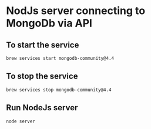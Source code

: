 # NodJs server connecting to MongoDb via API

## To start the service
```console
brew services start mongodb-community@4.4
```

## To stop the service
```console
brew services stop mongodb-community@4.4
```

## Run NodeJs server
```console
node server
```
